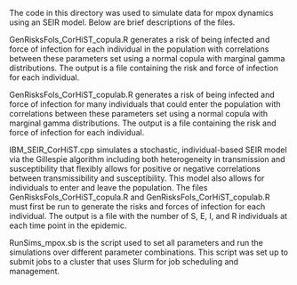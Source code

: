 The code in this directory was used to simulate data for mpox dynamics using an SEIR model. Below are brief descriptions of the files.

GenRisksFoIs_CorHiST_copula.R generates a risk of being infected and force of infection for each individual in the population with correlations between these parameters set using a normal copula with marginal gamma distributions.
The output is a file containing the risk and force of infection for each individual.

GenRisksFoIs_CorHiST_copulab.R generates a risk of being infected and force of infection for many individuals that could enter the population with correlations between these parameters set using a normal copula with marginal gamma distributions.
The output is a file containing the risk and force of infection for each individual.

IBM_SEIR_CorHiST.cpp simulates a stochastic, individual-based SEIR model via the Gillespie algorithm including both heterogeneity in transmission and susceptibility that flexibly allows for positive or negative correlations between transmissibility and susceptibility.
This model also allows for individuals to enter and leave the population.
The files GenRisksFoIs_CorHiST_copula.R and GenRisksFoIs_CorHiST_copulab.R must first be run to generate the risks and forces of infection for each individual.
The output is a file with the number of S, E, I, and R individuals at each time point in the epidemic.

RunSims_mpox.sb is the script used to set all parameters and run the simulations over different parameter combinations. This script was set up to submit jobs to a cluster that uses Slurm for job scheduling and management.